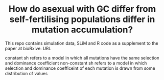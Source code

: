 <center> <h1> How do asexual with GC differ from self-fertilising populations differ in mutation accumulation? </h1> </center>

This repo contains simulation data, SLiM and R code as a supplement to the paper at bioRxive: URL

constant sh refers to a model in which all mutations have the same selection and dominance coefficient
non-constant sh refers to a model in which selection and dominance coefficeint of each mutation is drawn from some distribution of values
